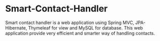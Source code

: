 # Smart-Contact-Handler
Smart contact handler is a web application using Spring MVC, JPA- Hibernate, Thymeleaf for view and MySQL for database. This web application provide very efficient and smarter way of  handling contacts.
